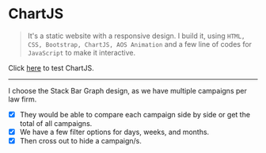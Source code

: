 # ChartJS

> It's a static website with a responsive design. I build it, using `HTML, CSS, Bootstrap, ChartJS, AOS Animation` and a few line of codes for `JavaScript` to make it interactive.

Click [here](chart-js-rho.vercel.app) to test ChartJS.

<hr>

I choose the Stack Bar Graph design, as we have multiple campaigns per law firm. 
- [x] They would be able to compare each campaign side by side or get the total of all campaigns. 
- [x] We have a few filter  options for days, weeks, and months. 
- [x] Then cross out to hide a campaign/s.